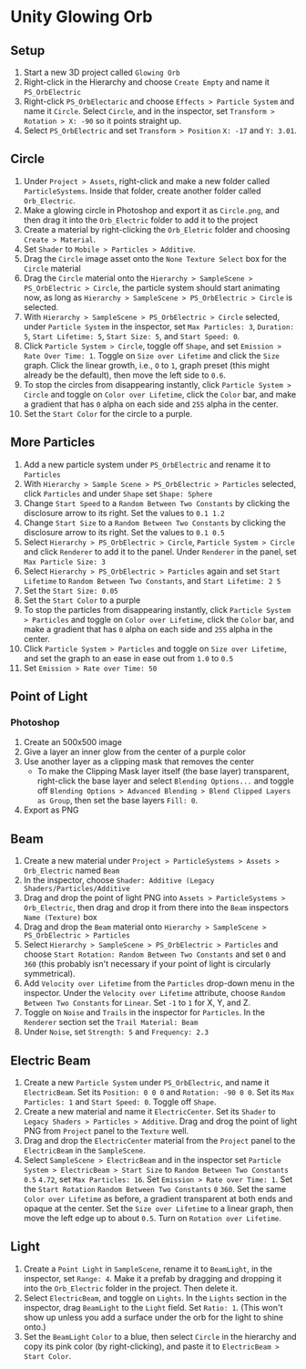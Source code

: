 # Unity Glowing Orb

## Setup

1. Start a new 3D project called `Glowing Orb`
2. Right-click in the Hierarchy and choose `Create Empty` and name it `PS_OrbElectric`
3. Right-click `PS_OrbElectaric` and choose `Effects > Particle System` and name it `Circle`. Select `Circle`, and in the inspector, set `Transform > Rotation > X: -90` so it points straight up.
4. Select `PS_OrbElectric` and set `Transform > Position` `X: -17` and `Y: 3.01`.

## Circle

1. Under `Project > Assets`, right-click and make a new folder called `ParticleSystems`. Inside that folder, create another folder called `Orb_Electric`.
2. Make a glowing circle in Photoshop and export it as `Circle.png`, and then drag it into the `Orb_Electric` folder to add it to the project
3. Create a material by right-clicking the `Orb_Eletric` folder and choosing `Create > Material`.
4. Set `Shader` to `Mobile > Particles > Additive`.
5. Drag the `Circle` image asset onto the `None Texture Select` box for the `Circle` material
6. Drag the `Circle` material onto the `Hierarchy > SampleScene > PS_OrbElectric > Circle`, the particle system should start animating now, as long as `Hierarchy > SampleScene > PS_OrbElectric > Circle` is selected.
7. With `Hierarchy > SampleScene > PS_OrbElectric > Circle` selected, under `Particle System` in the inspector, set `Max Particles: 3`, `Duration: 5`, `Start Lifetime: 5`, `Start Size: 5`, and `Start Speed: 0`.
8. Click `Particle System > Circle`, toggle off `Shape`, and set `Emission > Rate Over Time: 1`. Toggle on `Size over Lifetime` and click the `Size` graph. Click the linear growth, i.e., `O` to `1`, graph preset (this might already be the default), then move the left side to `0.6`.
9. To stop the circles from disappearing instantly, click `Particle System > Circle` and toggle on `Color over Lifetime`, click the `Color` bar, and make a gradient that has `0` alpha on each side and `255` alpha in the center.
10. Set the `Start Color` for the circle to a purple.

## More Particles

1. Add a new particle system under `PS_OrbElectric` and rename it to `Particles`
2. With `Hierarchy > Sample Scene > PS_OrbElectric > Particles` selected, click `Particles` and under `Shape` set `Shape: Sphere`
3. Change `Start Speed` to a `Random Between Two Constants` by clicking the disclosure arrow to its right. Set the values to `0.1 1.2`
4. Change `Start Size` to a `Random Between Two Constants` by clicking the disclosure arrow to its right. Set the values to `0.1 0.5`
5. Select `Hierarchy > PS_OrbElectric > Circle`, `Particle System > Circle` and click `Renderer` to add it to the panel. Under `Renderer` in the panel, set `Max Particle Size: 3`
6. Select `Hierarchy > PS_OrbElectric > Particles` again and set `Start Lifetime` to `Random Between Two Constants`, and `Start Lifetime: 2 5`
7. Set the `Start Size: 0.05`
8. Set the `Start Color` to a purple
10. To stop the particles from disappearing instantly, click `Particle System > Particles` and toggle on `Color over Lifetime`, click the `Color` bar, and make a gradient that has `0` alpha on each side and `255` alpha in the center.
11. Click `Particle System > Particles` and toggle on `Size over Lifetime`, and set the graph to an ease in ease out from `1.0` to `0.5`
12. Set `Emission > Rate over Time: 50`

## Point of Light

### Photoshop

1. Create an 500x500 image
2. Give a layer an inner glow from the center of a purple color
3. Use another layer as a clipping mask that removes the center
    - To make the Clipping Mask layer itself (the base layer) transparent, right-click the base layer and select `Blending Options...` and toggle off `Blending Options > Advanced Blending > Blend Clipped Layers as Group`, then set the base layers `Fill: 0`.
4. Export as PNG

## Beam

1. Create a new material under `Project > ParticleSystems > Assets > Orb_Electric` named `Beam`
2. In the inspector, choose `Shader: Additive (Legacy Shaders/Particles/Additive`
3. Drag and drop the point of light PNG into `Assets > ParticleSystems > Orb_Electric`, then drag and drop it from there into the `Beam` inspectors `Name (Texture)` box
4. Drag and drop the `Beam` material onto `Hierarchy > SampleScene > PS_OrbElectric > Particles`
5. Select `Hierarchy > SampleScene > PS_OrbElectric > Particles` and choose `Start Rotation: Random Between Two Constants` and set `0` and `360` (this probably isn't necessary if your point of light is circularly symmetrical).
6. Add `Velocity over Lifetime` from the `Particles` drop-down menu in the inspector. Under the `Velocity over Lifetime` attribute, choose `Random Between Two Constants` for `Linear`. Set `-1` to `1` for X, Y, and Z.
7. Toggle on `Noise` and `Trails` in the inspector for `Particles`. In the `Renderer` section set the `Trail Material: Beam`
8. Under `Noise`, set `Strength: 5` and `Frequency: 2.3`

## Electric Beam

1. Create a new `Particle System` under `PS_OrbElectric`, and name it `ElectricBeam`. Set its `Position: 0 0 0` and `Rotation: -90 0 0`. Set its `Max Particles: 1` and `Start Speed: 0`. Toggle off `Shape`.
2. Create a new material and name it `ElectricCenter`. Set its `Shader` to `Legacy Shaders > Particles > Additive`. Drag and drog the point of light PNG from `Project` panel to the `Texture` well.
3. Drag and drop the `ElectricCenter` material from the `Project` panel to the `ElectricBeam` in the `SampleScene`.
4. Select `SampleScene > ElectricBeam` and in the inspector set `Particle System > ElectricBeam > Start Size` to `Random Between Two Constants` `0.5` `4.72`, set `Max Particles: 16`. Set `Emission > Rate over Time: 1`. Set the `Start Rotation` `Random Between Two Constants` `0` `360`. Set the same `Color over Lifetime` as before, a gradient transparent at both ends and opaque at the center. Set the `Size over Lifetime` to a linear graph, then move the left edge up to about `0.5`. Turn on `Rotation over Lifetime`.

## Light

1. Create a `Point Light` in `SampleScene`, rename it to `BeamLight`, in the inspector, set `Range: 4`. Make it a prefab by dragging and dropping it into the `Orb_Electric` folder in the project. Then delete it.
2. Select `ElectricBeam`, and toggle on `Lights`. In the `Lights` section in the inspector, drag `BeamLight` to the `Light` field. Set `Ratio: 1`. (This won't show up unless you add a surface under the orb for the light to shine onto.)
3. Set the `BeamLight` `Color` to a blue, then select `Circle` in the hierarchy and copy its pink color (by right-clicking), and paste it to `ElectricBeam > Start Color`.
